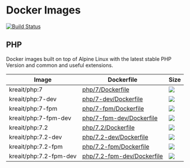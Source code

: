 # Docker Images

[![Build Status](https://travis-ci.org/kreait/docker-images.svg?branch=master)](https://travis-ci.org/kreait/docker-images)

## PHP

Docker images built on top of Alpine Linux with the latest stable PHP Version and common and useful extensions.

| Image  | Dockerfile |Size |
| --- | --- | --- |
| kreait/php:7  | [php/7/Dockerfile](https://github.com/kreait/docker-images/blob/master/php/7/Dockerfile) | [![](https://images.microbadger.com/badges/image/kreait/php:7.svg)](https://microbadger.com/images/kreait/php:7) |
| kreait/php:7-dev  | [php/7-dev/Dockerfile](https://github.com/kreait/docker-images/blob/master/php/7-dev/Dockerfile) | [![](https://images.microbadger.com/badges/image/kreait/php:7-dev.svg)](https://microbadger.com/images/kreait/php:7-dev) |
| kreait/php:7-fpm  | [php/7-fpm/Dockerfile](https://github.com/kreait/docker-images/blob/master/php/7-fpm/Dockerfile) | [![](https://images.microbadger.com/badges/image/kreait/php:7-fpm.svg)](https://microbadger.com/images/kreait/php:7-fpm) |
| kreait/php:7-fpm-dev  | [php/7-fpm-dev/Dockerfile](https://github.com/kreait/docker-images/blob/master/php/7-fpm-dev/Dockerfile) | [![](https://images.microbadger.com/badges/image/kreait/php:7-fpm-dev.svg)](https://microbadger.com/images/kreait/php:7-fpm-dev) |
| kreait/php:7.2  | [php/7.2/Dockerfile](https://github.com/kreait/docker-images/blob/master/php/7.2/Dockerfile) | [![](https://images.microbadger.com/badges/image/kreait/php:7.2.svg)](https://microbadger.com/images/kreait/php:7.2) |
| kreait/php:7.2-dev  | [php/7.2-dev/Dockerfile](https://github.com/kreait/docker-images/blob/master/php/7.2-dev/Dockerfile) | [![](https://images.microbadger.com/badges/image/kreait/php:7.2-dev.svg)](https://microbadger.com/images/kreait/php:7.2-dev) |
| kreait/php:7.2-fpm  | [php/7.2-fpm/Dockerfile](https://github.com/kreait/docker-images/blob/master/php/7.2-fpm/Dockerfile) | [![](https://images.microbadger.com/badges/image/kreait/php:7.2-fpm.svg)](https://microbadger.com/images/kreait/php:7.2-fpm) |
| kreait/php:7.2-fpm-dev  | [php/7.2-fpm-dev/Dockerfile](https://github.com/kreait/docker-images/blob/master/php/7.2-fpm-dev/Dockerfile) | [![](https://images.microbadger.com/badges/image/kreait/php:7.2-fpm-dev.svg)](https://microbadger.com/images/kreait/php:7.2-fpm-dev) |
